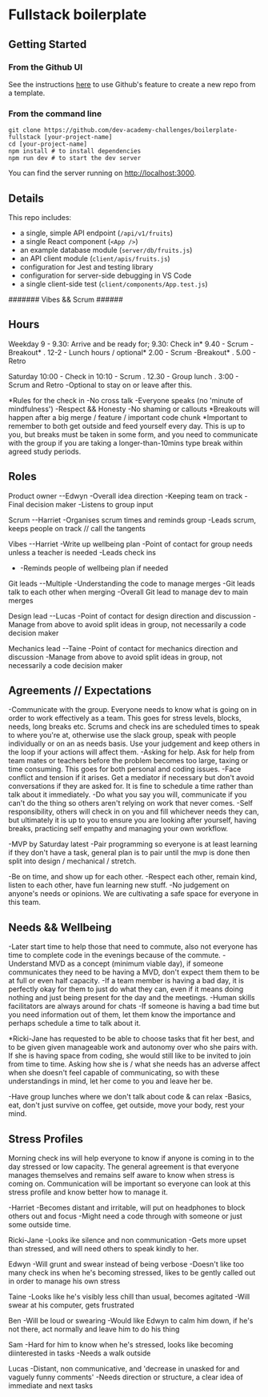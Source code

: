 # Fullstack boilerplate

## Getting Started

### From the Github UI
See the instructions [here](https://docs.github.com/en/free-pro-team@latest/github/creating-cloning-and-archiving-repositories/creating-a-repository-from-a-template) to use Github's feature to create a new repo from a template.

### From the command line

```
git clone https://github.com/dev-academy-challenges/boilerplate-fullstack [your-project-name]
cd [your-project-name]
npm install # to install dependencies
npm run dev # to start the dev server
```

You can find the server running on [http://localhost:3000](http://localhost:3000).

## Details

This repo includes:

* a single, simple API endpoint (`/api/v1/fruits`)
* a single React component (`<App />`)
* an example database module (`server/db/fruits.js`)
* an API client module (`client/apis/fruits.js`)
* configuration for Jest and testing library
* configuration for server-side debugging in VS Code
* a single client-side test (`client/components/App.test.js`)



#######  Vibes && Scrum  ######

## Hours

Weekday
9 - 9.30: Arrive and be ready for;
9.30: Check in*
9.40 - Scrum
	-Breakout*
.
12-2 - Lunch hours / optional*
2.00 - Scrum
	-Breakout*
.
5.00 - Retro

Saturday
10:00 - Check in
10:10 - Scrum
.
12.30 - Group lunch
.
3:00 - Scrum and Retro
	-Optional to stay on or leave after this.


*Rules for the check in
	-No cross talk
	-Everyone speaks (no 'minute of mindfulness')
	-Respect && Honesty
	-No shaming or callouts
*Breakouts will happen after a big merge / feature / important code chunk
*Important to remember to both get outside and feed yourself every day. This is 
up to you, but breaks must be taken in some form, and you need to communicate with 
the group if you are taking a longer-than-10mins type break within agreed study 
periods.


## Roles

Product owner --Edwyn
	-Overall idea direction
	-Keeping team on track
	-Final decision maker
	-Listens to group input

Scrum --Harriet
	-Organises scrum times and reminds group
	-Leads scrum, keeps people on track // call the tangents

Vibes --Harriet
	-Write up wellbeing plan
	-Point of contact for group needs unless a teacher is needed
	-Leads check ins
-	-Reminds people of wellbeing plan if needed

Git leads --Multiple
	-Understanding the code to manage merges
	-Git leads talk to each other when merging
	-Overall Git lead to manage dev to main merges
 
Design lead --Lucas
	-Point of contact for design direction and discussion
	-Manage from above to avoid split ideas in group, not necessarily a 
	code decision maker

Mechanics lead --Taine
	-Point of contact for mechanics direction and discussion
	-Manage from above to avoid split ideas in group, not necessarily a 
	code decision maker


##  Agreements // Expectations

-Communicate with the group. Everyone needs to know what is going on in order to 
work effectively as a team. This goes for stress levels, blocks, needs, long 
breaks etc. Scrums and check ins are scheduled times to speak to where you're at, 
otherwise use the slack group, speak with people individually or on an as needs 
basis. Use your judgement and keep others in the loop if your actions will affect 
them.
-Asking for help. Ask for help from team mates or teachers before the problem 
becomes too large, taxing or time consuming. This goes for both personal and 
coding issues.
-Face conflict and tension if it arises. Get a mediator if necessary but don't 
avoid conversations if they are asked for. It is fine to schedule a time rather 
than talk about it immediately.
-Do what you say you will, communicate if you can't do the thing so others aren't 
relying on work that never comes.
-Self responsibility, others will check in on you and fill whichever needs they can, 
but ultimately it is up to you to ensure you are looking after yourself, having breaks, 
practicing self empathy and managing your own workflow.

-MVP by Saturday latest
-Pair programming so everyone is at least learning if they don't have a task, general 
plan is to pair until the mvp is done then split into design / mechanical / stretch.

-Be on time, and show up for each other.
-Respect each other, remain kind, listen to each other, have fun learning new stuff.
-No judgement on anyone's needs or opinions. We are cultivating a safe space for 
everyone in this team.


## Needs && Wellbeing

-Later start time to help those that need to commute, also not everyone has time to 
complete code in the evenings because of the commute.
-Understand MVD as a concept (minimum viable day), if someone communicates they 
need to be having a MVD, don't expect them them to be at full or even half capacity.
-If a team member is having a bad day, it is perfectly okay for them to just do what 
they can, even if it means doing nothing and just being present for the day and the 
meetings.
-Human skills facilitators are always around for chats
-If someone is having a bad time but you need information out of them, let them know 
the importance and perhaps schedule a time to talk about it.

*Ricki-Jane has requested to be able to choose tasks that fit her best, and to be given 
given manageable work and autonomy over who she pairs with. If she is having space 
from coding, she would still like to be invited to join from time to time. Asking 
how she is / what she needs has an adverse affect when she doesn't feel capable 
of communicating, so with these understandings in mind, let her come to you and leave 
her be. 


-Have group lunches where we don't talk about code & can relax
-Basics, eat, don't just survive on coffee, get outside, move your body, rest your mind.
	


## Stress Profiles

Morning check ins will help everyone to know if anyone is coming in to the day 
stressed or low capacity. The general agreement is that everyone manages themselves 
and remains self aware to know when stress is coming on. Communication will be 
important so everyone can look at this stress profile and know better how to manage it.


-Harriet
-Becomes distant and irritable, will put on headphones to block others out and focus
-Might need a code through with someone or just some outside time.

Ricki-Jane
-Looks ike silence and non communication
-Gets more upset than stressed, and will need others to speak kindly to her.

Edwyn
-Will grunt and swear instead of being verbose
-Doesn't like too many check ins when he's becoming stressed, likes to be gently called out 
in order to manage his own stress

Taine
-Looks like he's visibly less chill than usual, becomes agitated
-Will swear at his computer, gets frustrated

Ben
-Will be loud or swearing
-Would like Edwyn to calm him down, if he's not there, act normally and leave him to 
do his thing

Sam
-Hard for him to know when he's stressed, looks like becoming diinterested in tasks
-Needs a walk outside

Lucas
-Distant, non communicative, and 'decrease in unasked for and vaguely funny comments'
-Needs direction or structure, a clear idea of immediate and next tasks
